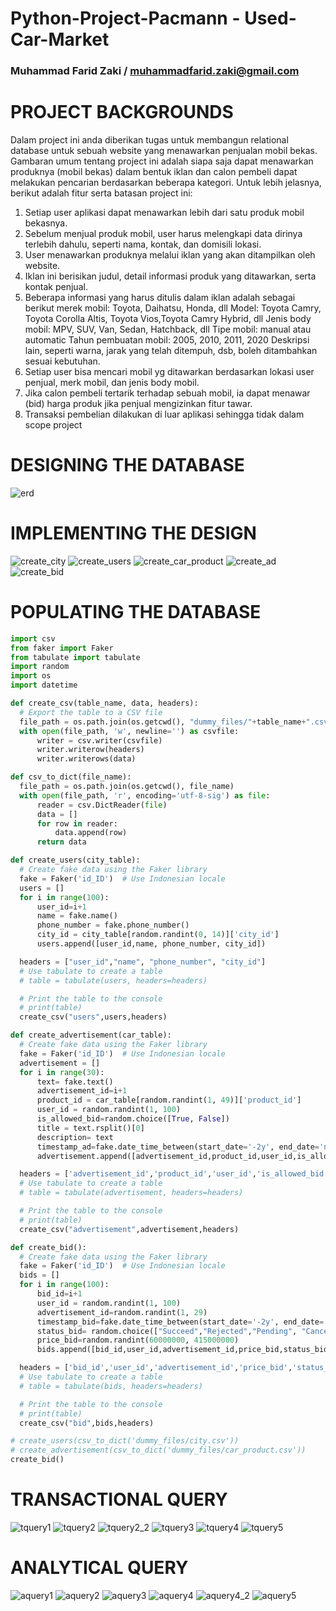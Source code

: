 # Python-Project-Pacmann - Used-Car-Market
### Muhammad Farid Zaki / muhammadfarid.zaki@gmail.com

# PROJECT BACKGROUNDS
Dalam project ini anda diberikan tugas untuk membangun relational database untuk sebuah website yang menawarkan penjualan mobil bekas. Gambaran umum tentang project ini adalah siapa saja dapat menawarkan produknya (mobil bekas) dalam bentuk iklan dan calon pembeli dapat melakukan pencarian berdasarkan beberapa kategori. Untuk lebih jelasnya, berikut adalah fitur serta batasan project ini:

1. Setiap user aplikasi dapat menawarkan lebih dari satu produk mobil bekasnya.
2. Sebelum menjual produk mobil, user harus melengkapi data dirinya terlebih dahulu, seperti nama, kontak, dan domisili lokasi.
3. User menawarkan produknya melalui iklan yang akan ditampilkan oleh website.
4. Iklan ini berisikan judul, detail informasi produk yang ditawarkan, serta kontak penjual.
5. Beberapa informasi yang harus ditulis dalam iklan adalah sebagai berikut
merek mobil: Toyota, Daihatsu, Honda, dll
Model: Toyota Camry, Toyota Corolla Altis, Toyota Vios,Toyota Camry Hybrid, dll
Jenis body mobil: MPV, SUV, Van, Sedan, Hatchback, dll
Tipe mobil: manual atau automatic
Tahun pembuatan mobil: 2005, 2010, 2011, 2020 
Deskripsi lain, seperti warna, jarak yang telah ditempuh, dsb,  boleh ditambahkan sesuai kebutuhan.
6. Setiap user bisa mencari mobil yg ditawarkan berdasarkan lokasi user penjual, merk mobil, dan jenis body mobil.
7. Jika calon pembeli tertarik terhadap sebuah mobil, ia dapat menawar (bid) harga produk jika penjual mengizinkan fitur tawar.
7. Transaksi pembelian dilakukan di luar aplikasi sehingga tidak dalam scope project

# DESIGNING THE DATABASE
![erd](img/erd.png)

# IMPLEMENTING THE DESIGN
![create_city](img/create_table/create_city.png)
![create_users](img/create_table/create_users.png)
![create_car_product](img/create_table/create_car_product.png)
![create_ad](img/create_table/create_ad.png)
![create_bid](img/create_table/create_bid.png)

# POPULATING THE DATABASE
  ```python
  import csv
from faker import Faker
from tabulate import tabulate
import random
import os
import datetime

def create_csv(table_name, data, headers):
    # Export the table to a CSV file
    file_path = os.path.join(os.getcwd(), "dummy_files/"+table_name+".csv")
    with open(file_path, 'w', newline='') as csvfile:
        writer = csv.writer(csvfile)
        writer.writerow(headers)
        writer.writerows(data)

def csv_to_dict(file_name):
    file_path = os.path.join(os.getcwd(), file_name)
    with open(file_path, 'r', encoding='utf-8-sig') as file:
        reader = csv.DictReader(file)
        data = []
        for row in reader:
            data.append(row)
        return data

def create_users(city_table):
    # Create fake data using the Faker library
    fake = Faker('id_ID')  # Use Indonesian locale
    users = []
    for i in range(100):
        user_id=i+1
        name = fake.name()
        phone_number = fake.phone_number()
        city_id = city_table[random.randint(0, 14)]['city_id']
        users.append([user_id,name, phone_number, city_id])

    headers = ["user_id","name", "phone_number", "city_id"]
    # Use tabulate to create a table
    # table = tabulate(users, headers=headers)

    # Print the table to the console
    # print(table)
    create_csv("users",users,headers)

def create_advertisement(car_table):
    # Create fake data using the Faker library
    fake = Faker('id_ID')  # Use Indonesian locale
    advertisement = []
    for i in range(30):
        text= fake.text()
        advertisement_id=i+1
        product_id = car_table[random.randint(1, 49)]['product_id']
        user_id = random.randint(1, 100)
        is_allowed_bid=random.choice([True, False])
        title = text.rsplit()[0]
        description= text
        timestamp_ad=fake.date_time_between(start_date='-2y', end_date='now')
        advertisement.append([advertisement_id,product_id,user_id,is_allowed_bid,title,description,timestamp_ad])

    headers = ['advertisement_id','product_id','user_id','is_allowed_bid','title','description','timestamp_ad']
    # Use tabulate to create a table
    # table = tabulate(advertisement, headers=headers)

    # Print the table to the console
    # print(table)
    create_csv("advertisement",advertisement,headers)

def create_bid():
    # Create fake data using the Faker library
    fake = Faker('id_ID')  # Use Indonesian locale
    bids = []
    for i in range(100):
        bid_id=i+1
        user_id = random.randint(1, 100)
        advertisement_id=random.randint(1, 29)
        timestamp_bid=fake.date_time_between(start_date='-2y', end_date='now')
        status_bid= random.choice(["Succeed","Rejected","Pending", "Canceled"])
        price_bid=random.randint(60000000, 415000000)
        bids.append([bid_id,user_id,advertisement_id,price_bid,status_bid,timestamp_bid])

    headers = ['bid_id','user_id','advertisement_id','price_bid','status_bid','timestamp_bid']
    # Use tabulate to create a table
    # table = tabulate(bids, headers=headers)

    # Print the table to the console
    # print(table)
    create_csv("bid",bids,headers)

# create_users(csv_to_dict('dummy_files/city.csv'))
# create_advertisement(csv_to_dict('dummy_files/car_product.csv'))
create_bid()
  ```
# TRANSACTIONAL QUERY
![tquery1](img/transactional_queries/tquery1.png)
![tquery2](img/transactional_queries/tquery2.png)
![tquery2_2](img/transactional_queries/tquery2_2.png)
![tquery3](img/transactional_queries/tquery3.png)
![tquery4](img/transactional_queries/tquery4.png)
![tquery5](img/transactional_queries/tquery5.png)

# ANALYTICAL QUERY
![aquery1](img/analitical_queries/aquery1.png)
![aquery2](img/analitical_queries/aquery2.png)
![aquery3](img/analitical_queries/aquery3.png)
![aquery4](img/analitical_queries/aquery4.png)
![aquery4_2](img/analitical_queries/aquery4_2.png)
![aquery5](img/analitical_queries/aquery5.png)
